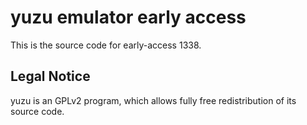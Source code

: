yuzu emulator early access
=============

This is the source code for early-access 1338.

## Legal Notice

yuzu is an GPLv2 program, which allows fully free redistribution of its source code.